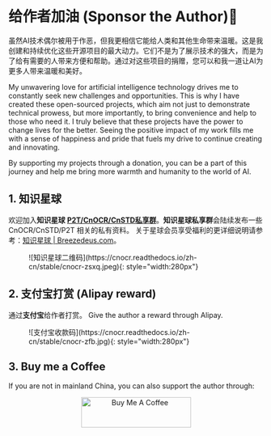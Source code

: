# 给作者加油 (Sponsor the Author)🥤

虽然AI技术偶尔被用于作恶，但我更相信它能给人类和其他生命带来温暖。这是我创建和持续优化这些开源项目的最大动力。它们不是为了展示技术的强大，而是为了给有需要的人带来方便和帮助。通过对这些项目的捐赠，您可以和我一道让AI为更多人带来温暖和美好。

My unwavering love for artificial intelligence technology drives me to constantly seek new challenges and opportunities. This is why I have created these open-sourced projects, which aim not just to demonstrate technical prowess, but more importantly, to bring convenience and help to those who need it. I truly believe that these projects have the power to change lives for the better. Seeing the positive impact of my work fills me with a sense of happiness and pride that fuels my drive to continue creating and innovating.

By supporting my projects through a donation, you can be a part of this journey and help me bring more warmth and humanity to the world of AI.


## 1. 知识星球

欢迎加入**知识星球** **[P2T/CnOCR/CnSTD私享群](https://t.zsxq.com/FEYZRJQ)**。**知识星球私享群**会陆续发布一些 CnOCR/CnSTD/P2T 相关的私有资料。
关于星球会员享受福利的更详细说明请参考：[知识星球 | Breezedeus.com](https://www.breezedeus.com/article/zsxq)。

<figure markdown>
![知识星球二维码](https://cnocr.readthedocs.io/zh-cn/stable/cnocr-zsxq.jpeg){: style="width:280px"}
</figure>


## 2. 支付宝打赏 (Alipay reward)

通过**支付宝**给作者打赏。
Give the author a reward through Alipay.

<figure markdown>
![支付宝收款码](https://cnocr.readthedocs.io/zh-cn/stable/cnocr-zfb.jpg){: style="width:280px"}
</figure>


## 3. Buy me a Coffee
If you are not in mainland China, you can also support the author through:

<div align="center">
<a href="https://www.buymeacoffee.com/breezedeus2" target="_blank"><img src="https://cdn.buymeacoffee.com/buttons/v2/default-yellow.png" alt="Buy Me A Coffee" style="height: 60px !important;width: 217px !important;" ></a>
</div>
